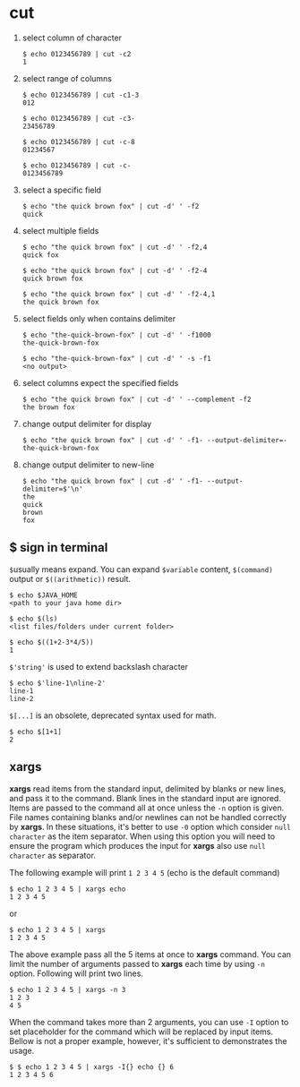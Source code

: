 cut
===


1.  select column of character

        $ echo 0123456789 | cut -c2
        1

2.  select range of columns

        $ echo 0123456789 | cut -c1-3
        012

        $ echo 0123456789 | cut -c3-
        23456789

        $ echo 0123456789 | cut -c-8
        01234567

        $ echo 0123456789 | cut -c-
        0123456789

3.  select a specific field

        $ echo "the quick brown fox" | cut -d' ' -f2
        quick

4.  select multiple fields

        $ echo "the quick brown fox" | cut -d' ' -f2,4
        quick fox

        $ echo "the quick brown fox" | cut -d' ' -f2-4
        quick brown fox

        $ echo "the quick brown fox" | cut -d' ' -f2-4,1
        the quick brown fox

5.  select fields only when contains delimiter

        $ echo "the-quick-brown-fox" | cut -d' ' -f1000
        the-quick-brown-fox

        $ echo "the-quick-brown-fox" | cut -d' ' -s -f1
        <no output>

6.  select columns expect the specified fields

        $ echo "the quick brown fox" | cut -d' ' --complement -f2
        the brown fox

7.  change output delimiter for display

        $ echo "the quick brown fox" | cut -d' ' -f1- --output-delimiter=-
        the-quick-brown-fox

8.  change output delimiter to new-line

        $ echo "the quick brown fox" | cut -d' ' -f1- --output-delimiter=$'\n'
        the
        quick
        brown
        fox



$ sign in terminal
------------------

`$`usually means expand. You can expand `$variable` content, `$(command)`
output or `$((arithmetic))` result.

    $ echo $JAVA_HOME
    <path to your java home dir>

    $ echo $(ls)
    <list files/folders under current folder>

    $ echo $((1+2-3*4/5))
    1

`$'string'` is used to extend backslash character

    $ echo $'line-1\nline-2'
    line-1
    line-2

`$[...]` is an obsolete, deprecated syntax used for math.

    $ echo $[1+1]
    2


xargs
-----

**xargs** read items from the standard input, delimited by blanks or new lines,
and pass it to the command. Blank lines in the standard input are ignored.
Items are passed to the command all at once unless the `-n` option is given.
File names containing blanks and/or newlines can not be handled correctly by
**xargs**. In these situations, it's better to use `-0` option which consider
`null character` as the item separator. When using this option you will need
to ensure the program which produces the input for **xargs** also use `null
character` as separator.



The following example will print `1 2 3 4 5` (echo is the default command)

    $ echo 1 2 3 4 5 | xargs echo
    1 2 3 4 5

or

    $ echo 1 2 3 4 5 | xargs
    1 2 3 4 5

The above example pass all the 5 items at once to **xargs** command. You can
limit the number of arguments passed to **xargs** each time by using `-n`
option. Following will print two lines.

    $ echo 1 2 3 4 5 | xargs -n 3
    1 2 3
    4 5

When the command takes more than 2 arguments, you can use `-I` option to set
placeholder for the command which will be replaced by input items. Bellow is
not a proper example, however, it's sufficient to demonstrates the usage.

    $ $ echo 1 2 3 4 5 | xargs -I{} echo {} 6
    1 2 3 4 5 6









